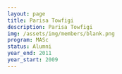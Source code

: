 ```yaml
---
layout: page
title: Parisa Towfigi
description: Parisa Towfigi
img: /assets/img/members/blank.png
program: MASc
status: Alumni
year_end: 2011
year_start: 2009
---
```


<img class="profile_img" src="{{ page.img | prepend: site.baseurl | prepend: site.url }}" alt=""/>